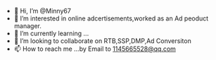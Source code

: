 - 👋 Hi, I’m @Minny67
- 👀 I’m interested in online adcertisements,worked as an Ad peoduct manager.
- 🌱 I’m currently learning ...
- 💞️ I’m looking to collaborate on RTB,SSP,DMP,Ad Conversiton
- 📫 How to reach me ...by Email to 1145665528@qq.com

<!---
Minny67/Minny67 is a ✨ special ✨ repository because its `README.md` (this file) appears on your GitHub profile.
You can click the Preview link to take a look at your changes.
--->
